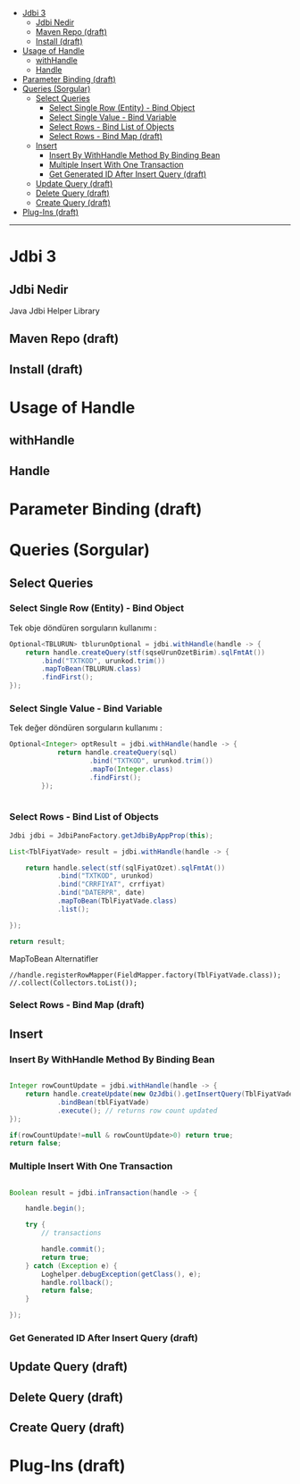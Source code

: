 


<!-- TOC -->

- [Jdbi 3](#jdbi-3)
    - [Jdbi Nedir](#jdbi-nedir)
    - [Maven Repo (draft)](#maven-repo-draft)
    - [Install (draft)](#install-draft)
- [Usage of Handle](#usage-of-handle)
    - [withHandle](#withhandle)
    - [Handle](#handle)
- [Parameter Binding (draft)](#parameter-binding-draft)
- [Queries (Sorgular)](#queries-sorgular)
    - [Select Queries](#select-queries)
        - [Select Single Row (Entity) - Bind Object](#select-single-row-entity---bind-object)
        - [Select Single Value - Bind Variable](#select-single-value---bind-variable)
        - [Select Rows - Bind List of Objects](#select-rows---bind-list-of-objects)
        - [Select Rows - Bind Map (draft)](#select-rows---bind-map-draft)
    - [Insert](#insert)
        - [Insert By WithHandle Method By Binding Bean](#insert-by-withhandle-method-by-binding-bean)
        - [Multiple Insert With One Transaction](#multiple-insert-with-one-transaction)
        - [Get Generated ID After Insert Query (draft)](#get-generated-id-after-insert-query-draft)
    - [Update Query (draft)](#update-query-draft)
    - [Delete Query (draft)](#delete-query-draft)
    - [Create Query (draft)](#create-query-draft)
- [Plug-Ins (draft)](#plug-ins-draft)

<!-- /TOC -->



----


# Jdbi 3

## Jdbi Nedir
Java Jdbi Helper Library


## Maven Repo (draft)


## Install (draft)

# Usage of Handle 

## withHandle

## Handle


# Parameter Binding (draft)


# Queries (Sorgular)

## Select Queries

### Select Single Row (Entity) - Bind Object

Tek obje döndüren sorguların kullanımı :

```java
Optional<TBLURUN> tblurunOptional = jdbi.withHandle(handle -> {
    return handle.createQuery(stf(sqseUrunOzetBirim).sqlFmtAt())
        .bind("TXTKOD", urunkod.trim())
        .mapToBean(TBLURUN.class)
        .findFirst();
});

```

### Select Single Value - Bind Variable

Tek değer döndüren sorguların kullanımı :

```java
Optional<Integer> optResult = jdbi.withHandle(handle -> {
			return handle.createQuery(sql)
					.bind("TXTKOD", urunkod.trim())
					.mapTo(Integer.class)
					.findFirst();
		});
        
```

### Select Rows - Bind List of Objects

```java
Jdbi jdbi = JdbiPanoFactory.getJdbiByAppProp(this);

List<TblFiyatVade> result = jdbi.withHandle(handle -> {

    return handle.select(stf(sqlFiyatOzet).sqlFmtAt())
            .bind("TXTKOD", urunkod)
            .bind("CRRFIYAT", crrfiyat)
            .bind("DATERPR", date)
            .mapToBean(TblFiyatVade.class)
            .list();

});

return result;

```


MapToBean Alternatifler
```
//handle.registerRowMapper(FieldMapper.factory(TblFiyatVade.class));
//.collect(Collectors.toList());
```

### Select Rows - Bind Map (draft)


## Insert


### Insert By WithHandle Method By Binding Bean

```java

Integer rowCountUpdate = jdbi.withHandle(handle -> {
    return handle.createUpdate(new OzJdbi().getInsertQuery(TblFiyatVade.class))
            .bindBean(tblFiyatVade)
            .execute(); // returns row count updated
});

if(rowCountUpdate!=null & rowCountUpdate>0) return true;
return false;

```

### Multiple Insert With One Transaction


```java

Boolean result = jdbi.inTransaction(handle -> {

    handle.begin();

    try {
        // transactions

        handle.commit();
        return true;
    } catch (Exception e) {
        Loghelper.debugException(getClass(), e);
        handle.rollback();
        return false;
    }

});

```

### Get Generated ID After Insert Query (draft)


## Update Query (draft)


## Delete Query (draft)


## Create Query (draft)




# Plug-Ins (draft)








